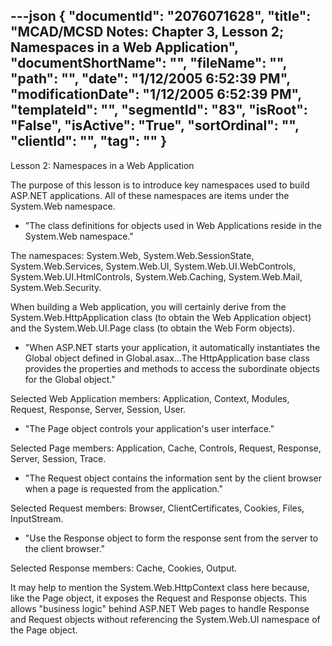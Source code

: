 ---json
{
  "documentId": "2076071628",
  "title": "MCAD/MCSD Notes: Chapter 3, Lesson 2; Namespaces in a Web Application",
  "documentShortName": "",
  "fileName": "",
  "path": "",
  "date": "1/12/2005 6:52:39 PM",
  "modificationDate": "1/12/2005 6:52:39 PM",
  "templateId": "",
  "segmentId": "83",
  "isRoot": "False",
  "isActive": "True",
  "sortOrdinal": "",
  "clientId": "",
  "tag": ""
}
---

Lesson 2: Namespaces in a Web Application

The purpose of this lesson is to introduce key namespaces used to build ASP.NET applications. All of these namespaces are items under the System.Web namespace.

* &quot;The class definitions for objects used in Web Applications reside in the System.Web namespace.&quot;

The namespaces: System.Web, System.Web.SessionState, System.Web.Services, System.Web.UI, System.Web.UI.WebControls, System.Web.UI.HtmlControls, System.Web.Caching, System.Web.Mail, System.Web.Security.

When building a Web application, you will certainly derive from the System.Web.HttpApplication class (to obtain the Web Application object) and the System.Web.UI.Page class (to obtain the Web Form objects).

* &quot;When ASP.NET starts your application, it automatically instantiates the Global object defined in Global.asax...The HttpApplication base class provides the properties and methods to access the subordinate objects for the Global object.&quot;

Selected Web Application members: Application, Context, Modules, Request, Response, Server, Session, User.

* &quot;The Page object controls your application's user interface.&quot;

Selected Page members: Application, Cache, Controls, Request, Response, Server, Session, Trace.

* &quot;The Request object contains the information sent by the client browser when a page is requested from the application.&quot;

Selected Request members: Browser, ClientCertificates, Cookies, Files, InputStream.

* &quot;Use the Response object to form the response sent from the server to the client browser.&quot;

Selected Response members: Cache, Cookies, Output.

It may help to mention the System.Web.HttpContext class here because, like the Page object, it exposes the Request and Response objects. This allows &quot;business logic&quot; behind ASP.NET Web pages to handle Response and Request objects without referencing the System.Web.UI namespace of the Page object.
